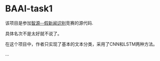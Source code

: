 # BAAI-task1

该项目是参加[智源--假新闻识别](https://biendata.com/competition/falsenews/)竞赛的源代码.

具体名次不是太好就不说了。

在这个项目中，作者只实现了基本的文本分类，采用了CNN和LSTM两种方法。

...
